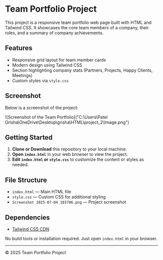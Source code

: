 # Team Portfolio Project

This project is a responsive team portfolio web page built with HTML and Tailwind CSS. It showcases the core team members of a company, their roles, and a summary of company achievements.

## Features
- Responsive grid layout for team member cards
- Modern design using Tailwind CSS
- Section highlighting company stats (Partners, Projects, Happy Clients, Meetings)
- Custom styles via `style.css`

## Screenshot

Below is a screenshot of the project:

![Screenshot of the Team Portfolio]("C:\Users\Patel Grisha\OneDrive\Desktop\grisha\HTML\project_2\Image.png")

## Getting Started

1. **Clone or Download** this repository to your local machine.
2. **Open `index.html`** in your web browser to view the project.
3. **Edit `index.html` or `style.css`** to customize the content or styles as needed.

## File Structure
- `index.html` — Main HTML file
- `style.css` — Custom CSS for additional styling
- `Screenshot 2025-07-04 103706.png` — Project screenshot

## Dependencies
- [Tailwind CSS CDN](https://cdn.jsdelivr.net/npm/tailwindcss@2.0.4/dist/tailwind.min.css)

No build tools or installation required. Just open `index.html` in your browser.

---

© 2025 Team Portfolio Project
